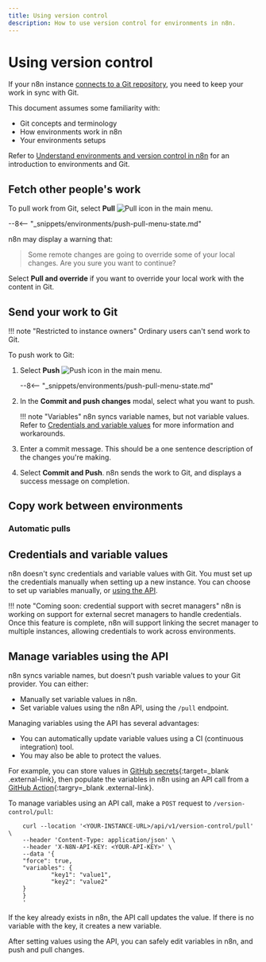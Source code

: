```yaml
---
title: Using version control
description: How to use version control for environments in n8n.
---
```


# Using version control

If your n8n instance [connects to a Git repository](/environments/version-control/setup/), you need to keep your work in sync with Git.

This document assumes some familiarity with:

* Git concepts and terminology
* How environments work in n8n
* Your environments setups

Refer to [Understand environments and version control in n8n](/environments/version-control/understand/) for an introduction to environments and Git.


## Fetch other people's work

To pull work from Git, select **Pull** <span class="inline-image">![Pull icon](/_images/environments/pull-icon.png)</span> in the main menu.

--8<-- "_snippets/environments/push-pull-menu-state.md"

n8n may display a warning that:

> Some remote changes are going to override some of your local changes. Are you sure you want to continue?

Select **Pull and override** if you want to override your local work with the content in Git.


## Send your work to Git

!!! note "Restricted to instance owners"
	Ordinary users can't send work to Git.

To push work to Git:

1. Select **Push** <span class="inline-image">![Push icon](/_images/environments/push-icon.png)</span> in the main menu.

	--8<-- "_snippets/environments/push-pull-menu-state.md"

1. In the **Commit and push changes** modal, select what you want to push.

	!!! note "Variables"
		n8n syncs variable names, but not variable values. Refer to [Credentials and variable values](#credentials-and-variable-values) for more information and workarounds.

1. Enter a commit message. This should be a one sentence description of the changes you're making.
1. Select **Commit and Push**. n8n sends the work to Git, and displays a success message on completion.


## Copy work between environments



### Automatic pulls

## Credentials and variable values

n8n doesn't sync credentials and variable values with Git. You must set up the credentials manually when setting up a new instance. You can choose to set up variables manually, or [using the API](#manage-variables-using-the-api).

!!! note "Coming soon: credential support with secret managers"
	n8n is working on support for external secret managers to handle credentials. Once this feature is complete, n8n will support linking the secret manager to multiple instances, allowing credentials to work across environments.

## Manage variables using the API

n8n syncs variable names, but doesn't push variable values to your Git provider. You can either:

* Manually set variable values in n8n.
* Set variable values using the n8n API, using the `/pull` endpoint. 

Managing variables using the API has several advantages:

* You can automatically update variable values using a CI (continuous integration) tool. 
* You may also be able to protect the values. 

For example, you can store values in [GitHub secrets](https://docs.github.com/en/actions/security-guides/encrypted-secrets){:target=_blank .external-link}, then populate the variables in n8n using an API call from a [GitHub Action](https://docs.github.com/en/actions/learn-github-actions/understanding-github-actions){:targry=_blank .external-link}.

To manage variables using an API call, make a `POST` request to `/version-control/pull`:

```curl
	curl --location '<YOUR-INSTANCE-URL>/api/v1/version-control/pull' \
	--header 'Content-Type: application/json' \
	--header 'X-N8N-API-KEY: <YOUR-API-KEY>' \
	--data '{
	"force": true,
	"variables": { 
			"key1": "value1",
			"key2": "value2"
	}
	}
	'
```

If the key already exists in n8n, the API call updates the value. If there is no variable with the key, it creates a new variable.

After setting values using the API, you can safely edit variables in n8n, and push and pull changes. 
